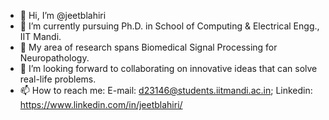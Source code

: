 - 👋 Hi, I’m @jeetblahiri
- 👀 I’m currently pursuing Ph.D. in School of Computing & Electrical Engg., IIT Mandi. 
- 🌱 My area of research spans Biomedical Signal Processing for Neuropathology.
- 💞️ I’m looking forward to collaborating on innovative ideas that can solve real-life problems. 
- 📫 How to reach me: E-mail: d23146@students.iitmandi.ac.in; Linkedin: https://www.linkedin.com/in/jeetblahiri/

<!---
jeetblahiri/jeetblahiri is a ✨ special ✨ repository because its `README.md` (this file) appears on your GitHub profile.
You can click the Preview link to take a look at your changes.
--->
